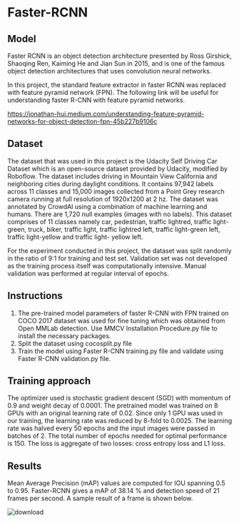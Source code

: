 # Faster-RCNN

## Model
Faster RCNN is an object detection architecture presented by Ross Girshick, Shaoqing Ren, Kaiming He and Jian Sun in 2015, and is one of the famous object detection architectures that uses convolution neural networks. 

In this project, the standard feature extractor in faster RCNN was replaced with feature pyramid network (FPN). The following link will be useful for understanding faster R-CNN with feature pyramid networks.

https://jonathan-hui.medium.com/understanding-feature-pyramid-networks-for-object-detection-fpn-45b227b9106c

## Dataset
The dataset that was used in this project is the Udacity Self Driving Car Dataset which is an open-source dataset provided by Udacity, modified by Roboflow. The dataset includes driving in Mountain View California and neighboring cities during daylight conditions. It contains 97,942 labels across 11 classes and 15,000 images collected from a Point Grey research camera running at full resolution of 1920x1200 at 2 hz. The dataset was annotated by CrowdAI using a combination of machine learning and humans. There are 1,720 null examples (images with no labels). This dataset comprises of 11 classes namely car, pedestrian, traffic lightred, traffic light-green, truck, biker, traffic light, traffic lightred left, traffic light-green left, traffic light-yellow and traffic light- yellow left.

For the experiment conducted in this project, the dataset was split randomly in the ratio of 9:1 for training and test set. Validation set was not developed as the training process itself was computationally intensive. Manual validation was performed at regular interval of epochs.

## Instructions
1) The pre-trained model parameters of faster R-CNN with FPN trained on COCO 2017 dataset was used for fine tuning which was obtained from Open MMLab detection. Use MMCV Installation Procedure.py file to install the necessary packages. 
2) Split the dataset using cocosplit.py file
3) Train the model using Faster R-CNN training.py file and validate using Faster R-CNN validation.py file.

## Training approach
The optimizer used is stochastic gradient descent (SGD) with momentum of 0.9 and weight decay of 0.0001. The pretrained model was trained on 8 GPUs with an original learning rate of 0.02. Since only 1 GPU was used in our training, the learning rate was reduced by 8-fold to 0.0025. The learning rate was halved every 50 epochs and the input images were passed in batches of 2. The total number of epochs needed for optimal performance is 150. The loss is aggregate of two losses: cross entropy loss and L1 loss.

## Results
Mean Average Precision (mAP) values are computed for IOU spanning 0.5 to 0.95. Faster-RCNN gives a mAP of 38.14 % and detection speed of 21 frames per second. A sample result of a frame is shown below.

![download](https://user-images.githubusercontent.com/81757215/114263303-45265f00-9a17-11eb-90ca-1cf05ef1a078.png)

